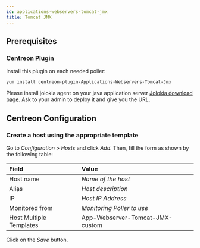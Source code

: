 ```yaml
---
id: applications-webservers-tomcat-jmx
title: Tomcat JMX
---
```


## Prerequisites

### Centreon Plugin

Install this plugin on each needed poller:

``` shell
yum install centreon-plugin-Applications-Webservers-Tomcat-Jmx
```

Please install jolokia agent on your java application server [Jolokia download
page](https://jolokia.org/download.html). Ask to your admin to deploy it and
give you the URL.

## Centreon Configuration

### Create a host using the appropriate template

Go to *Configuration \> Hosts* and click *Add*. Then, fill the form as shown by
the following table:

| Field                   | Value                           |
| :---------------------- | :------------------------------ |
| Host name               | *Name of the host*              |
| Alias                   | *Host description*              |
| IP                      | *Host IP Address*               |
| Monitored from          | *Monitoring Poller to use*      |
| Host Multiple Templates | App-Webserver-Tomcat-JMX-custom |

Click on the *Save* button.
